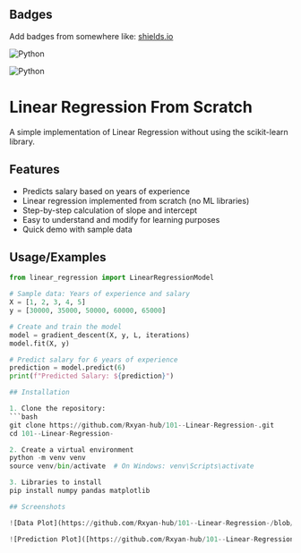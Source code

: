 ## Badges

Add badges from somewhere like: [shields.io](https://shields.io/)

![Python](https://img.shields.io/badge/python-3.9%2B-blue)

![Python](https://img.shields.io/badge/python-ML-green)

# Linear Regression From Scratch  
A simple implementation of Linear Regression without using the scikit-learn library.  



## Features

- Predicts salary based on years of experience
- Linear regression implemented from scratch (no ML libraries)
- Step-by-step calculation of slope and intercept
- Easy to understand and modify for learning purposes
- Quick demo with sample data
## Usage/Examples

```python
from linear_regression import LinearRegressionModel

# Sample data: Years of experience and salary
X = [1, 2, 3, 4, 5]
y = [30000, 35000, 50000, 60000, 65000]

# Create and train the model
model = gradient_descent(X, y, L, iterations) 
model.fit(X, y)

# Predict salary for 6 years of experience
prediction = model.predict(6)
print(f"Predicted Salary: ${prediction}")

## Installation

1. Clone the repository:
```bash
git clone https://github.com/Rxyan-hub/101--Linear-Regression-.git
cd 101--Linear-Regression-

2. Create a virtual environment
python -m venv venv
source venv/bin/activate  # On Windows: venv\Scripts\activate

3. Libraries to install 
pip install numpy pandas matplotlib

## Screenshots

![Data Plot](https://github.com/Rxyan-hub/101--Linear-Regression-/blob/main/screen%20shot/Screenshot%202025-08-26%20204354.png)

![Prediction Plot]([https://github.com/Rxyan-hub/101--Linear-Regression-/blob/main/screen%20shot/Screenshot%202025-08-26%20203034.png](https://github.com/Rxyan-hub/101--Linear-Regression-/blob/b42bdccb7f3d77e1d37f83a1725e332a5730a87a/screen%20shot/Screenshot%202025-08-26%20203034.png))




